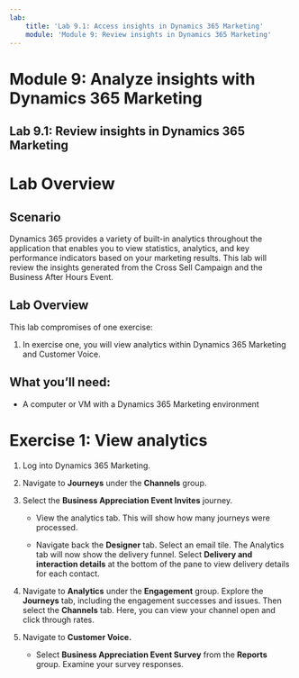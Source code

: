 ```yaml
---
lab:
    title: 'Lab 9.1: Access insights in Dynamics 365 Marketing'
    module: 'Module 9: Review insights in Dynamics 365 Marketing'
---
```


# Module 9: Analyze insights with Dynamics 365 Marketing

## Lab 9.1: Review insights in Dynamics 365 Marketing

 

# Lab Overview

## Scenario

Dynamics 365 provides a variety of built-in analytics throughout the application that enables you to view statistics, analytics, and key performance indicators based on your marketing results. This lab will review the insights generated from the Cross Sell Campaign and the Business After Hours Event.

## Lab Overview

This lab compromises of one exercise:

1. In exercise one, you will view analytics within Dynamics 365 Marketing and Customer Voice.

## What you’ll need:

- A computer or VM with a Dynamics 365 Marketing environment

 

# Exercise 1: View analytics

1. Log into Dynamics 365 Marketing.

2. Navigate to **Journeys** under the **Channels** group.

3. Select the **Business Appreciation Event Invites** journey. 

	- View the analytics tab. This will show how many journeys were processed.

	- Navigate back the **Designer** tab. Select an email tile. The Analytics tab will now show the delivery funnel. Select **Delivery and interaction details** at the bottom of the pane to view delivery details for each contact.

4. Navigate to **Analytics** under the **Engagement** group. Explore the **Journeys** tab, including the engagement successes and issues. Then select the **Channels** tab. Here, you can view your channel open and click through rates.

8. Navigate to **Customer Voice.**

	- Select **Business Appreciation Event Survey** from the **Reports** group. Examine your survey responses.

